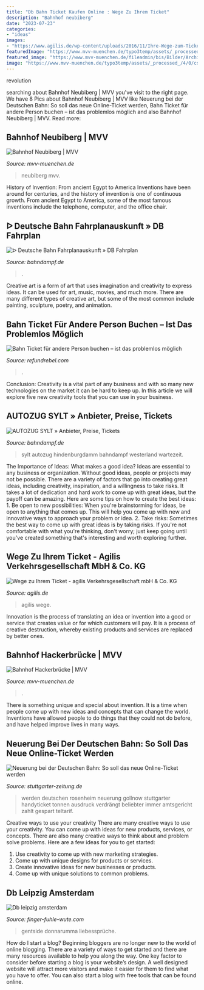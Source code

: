 ```yaml
---
title: "Db Bahn Ticket Kaufen Online : Wege Zu Ihrem Ticket"
description: "Bahnhof neubiberg"
date: "2023-07-23"
categories:
- "ideas"
images:
- "https://www.agilis.de/wp-content/uploads/2016/11/Ihre-Wege-zum-Ticket-e1480675964849.jpg"
featuredImage: "https://www.mvv-muenchen.de/typo3temp/assets/_processed_/4/0/csm_fd9ff0f450855aa0043fc0b5725c49bc_thumbnail_0b4ee499b2.png"
featured_image: "https://www.mvv-muenchen.de/fileadmin/bis/Bilder/Architektur/2200_1.jpg"
image: "https://www.mvv-muenchen.de/typo3temp/assets/_processed_/4/0/csm_fd9ff0f450855aa0043fc0b5725c49bc_thumbnail_0b4ee499b2.png"
---
```



revolution

	

		
searching about Bahnhof Neubiberg | MVV you've visit to the right page. We have 8 Pics about Bahnhof Neubiberg | MVV like Neuerung bei der Deutschen Bahn: So soll das neue Online-Ticket werden, Bahn Ticket für andere Person buchen – ist das problemlos möglich and also Bahnhof Neubiberg | MVV. Read more:
		
    
## Bahnhof Neubiberg | MVV

<img loading=lazy src="https://www.mvv-muenchen.de/fileadmin/bis/Bilder/Architektur/2200_1.jpg" onerror="this.onerror=null;this.src='https://tse4.mm.bing.net/th?id=OIP.QSQJrPKFauTZdTazxgC7BgHaE7&amp;pid=15.1';" alt="Bahnhof Neubiberg | MVV">

_Source: mvv-muenchen.de_

>neubiberg mvv. 

	

History of Invention: From ancient Egypt to America
Inventions have been around for centuries, and the history of invention is one of continuous growth. From ancient Egypt to America, some of the most famous inventions include the telephone, computer, and the office chair.

    
## ᐅ Deutsche Bahn Fahrplanauskunft » DB Fahrplan

<img loading=lazy src="https://www.bahndampf.de/wp-content/uploads/2018/07/Flixtrain-Gutschein-Rabatt-768x515.jpg" onerror="this.onerror=null;this.src='https://tse2.mm.bing.net/th?id=OIP.j9tge59eeExtyU2t6VWKJAHaE9&amp;pid=15.1';" alt="ᐅ Deutsche Bahn Fahrplanauskunft » DB Fahrplan">

_Source: bahndampf.de_

>. 

	

Creative art is a form of art that uses imagination and creativity to express ideas. It can be used for art, music, movies, and much more. There are many different types of creative art, but some of the most common include painting, sculpture, poetry, and animation.

    
## Bahn Ticket Für Andere Person Buchen – Ist Das Problemlos Möglich

<img loading=lazy src="https://www.refundrebel.com/wp-content/uploads/2019/12/deutsche-bahn-ticket-fuer-andere-person-buchen-1024x683.jpg" onerror="this.onerror=null;this.src='https://tse4.mm.bing.net/th?id=OIP.r5hW_AKjiD4PwJxK-U0EAAHaE8&amp;pid=15.1';" alt="Bahn Ticket für andere Person buchen – ist das problemlos möglich">

_Source: refundrebel.com_

>. 

	

Conclusion:
Creativity is a vital part of any business and with so many new technologies on the market it can be hard to keep up. In this article we will explore five new creativity tools that you can use in your business.

    
## AUTOZUG SYLT » Anbieter, Preise, Tickets

<img loading=lazy src="http://www.bahndampf.de/wp-content/cache/borlabs-cookie/YMmYCPLzIFg_maxresdefault.jpg" onerror="this.onerror=null;this.src='https://tse1.mm.bing.net/th?id=OIP.e0_IEyQeSejF60f1oHXUfAHaEK&amp;pid=15.1';" alt="AUTOZUG SYLT » Anbieter, Preise, Tickets">

_Source: bahndampf.de_

>sylt autozug hindenburgdamm bahndampf westerland wartezeit. 

	

The Importance of Ideas: What makes a good idea?
Ideas are essential to any business or organization. Without good ideas, people or projects may not be possible. There are a variety of factors that go into creating great ideas, including creativity, inspiration, and a willingness to take risks. It takes a lot of dedication and hard work to come up with great ideas, but the payoff can be amazing. Here are some tips on how to create the best ideas: 1. Be open to new possibilities: When you're brainstorming for ideas, be open to anything that comes up. This will help you come up with new and innovative ways to approach your problem or idea. 2. Take risks: Sometimes the best way to come up with great ideas is by taking risks. If you're not comfortable with what you're thinking, don't worry; just keep going until you've created something that's interesting and worth exploring further. 
    
## Wege Zu Ihrem Ticket - Agilis Verkehrsgesellschaft MbH &amp; Co. KG

<img loading=lazy src="https://www.agilis.de/wp-content/uploads/2016/11/Ihre-Wege-zum-Ticket-e1480675964849.jpg" onerror="this.onerror=null;this.src='https://tse2.mm.bing.net/th?id=OIP.iZ5Y7OArUIocPnVEqe7w-gAAAA&amp;pid=15.1';" alt="Wege zu Ihrem Ticket - agilis Verkehrsgesellschaft mbH &amp; Co. KG">

_Source: agilis.de_

>agilis wege. 

	

Innovation is the process of translating an idea or invention into a good or service that creates value or for which customers will pay. It is a process of creative destruction, whereby existing products and services are replaced by better ones.

    
## Bahnhof Hackerbrücke | MVV

<img loading=lazy src="https://www.mvv-muenchen.de/typo3temp/assets/_processed_/4/0/csm_fd9ff0f450855aa0043fc0b5725c49bc_thumbnail_0b4ee499b2.png" onerror="this.onerror=null;this.src='https://tse1.mm.bing.net/th?id=OIP.MT-bLooBMz9bXLCJXQy3jwHaFL&amp;pid=15.1';" alt="Bahnhof Hackerbrücke | MVV">

_Source: mvv-muenchen.de_

>. 

	

There is something unique and special about invention. It is a time when people come up with new ideas and concepts that can change the world. Inventions have allowed people to do things that they could not do before, and have helped improve lives in many ways.

    
## Neuerung Bei Der Deutschen Bahn: So Soll Das Neue Online-Ticket Werden

<img loading=lazy src="https://cdn1.stuttgarter-zeitung.de/media.media.87c899b3-d5c8-4ad1-9fa9-f2bcebc2690f.original1024.jpg" onerror="this.onerror=null;this.src='https://tse3.mm.bing.net/th?id=OIP.vddeh4S7jNBhHrnAMGAcVAHaE3&amp;pid=15.1';" alt="Neuerung bei der Deutschen Bahn: So soll das neue Online-Ticket werden">

_Source: stuttgarter-zeitung.de_

>werden deutschen rosenheim neuerung gollnow stuttgarter handyticket tonnen ausdruck verdrängt beliebter immer amtsgericht zahlt gespart teltarif. 

	

Creative ways to use your creativity
There are many creative ways to use your creativity. You can come up with ideas for new products, services, or concepts. There are also many creative ways to think about and problem solve problems. Here are a few ideas for you to get started:
1) Use creativity to come up with new marketing strategies.
2) Come up with unique designs for products or services.
3) Create innovative ideas for new businesses or products.
4) Come up with unique solutions to common problems.

    
## Db Leipzig Amsterdam

<img loading=lazy src="https://finger-fuhle-wute.com/wqsqp/joTEPYQY9Gjl6ifIR7RQuAHaIX.jpg" onerror="this.onerror=null;this.src='https://tse2.mm.bing.net/th?id=OIP.W6bpzI2T7pGVr1L_2YDYsgAAAA&amp;pid=15.1';" alt="Db leipzig amsterdam">

_Source: finger-fuhle-wute.com_

>gentside donnarumma liebessprüche. 

	

How do I start a blog?
Beginning bloggers are no longer new to the world of online blogging. There are a variety of ways to get started and there are many resources available to help you along the way. One key factor to consider before starting a blog is your website’s design. A well designed website will attract more visitors and make it easier for them to find what you have to offer. You can also start a blog with free tools that can be found online.

